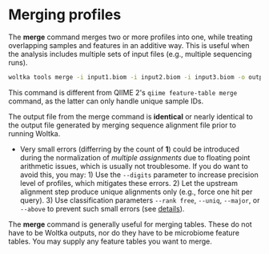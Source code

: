 # Merging profiles

The **merge** command merges two or more profiles into one, while treating overlapping samples and features in an additive way. This is useful when the analysis includes multiple sets of input files (e.g., multiple sequencing runs).

```bash
woltka tools merge -i input1.biom -i input2.biom -i input3.biom -o output.biom
```

This command is different from QIIME 2's `qiime feature-table merge` command, as the latter can only handle unique sample IDs.

The output file from the merge command is **identical** or nearly identical to the output file generated by merging sequence alignment file prior to running Woltka.

- Very small errors (differring by the count of **1**) could be introduced during the normalization of _multiple assignments_ due to floating point arithmetic issues, which is usually not troublesome. If you do want to avoid this, you may: 1) Use the `--digits` parameter to increase precision level of profiles, which mitigates these errors. 2) Let the upstream alignment step produce unique alignments only (e.g., force one hit per query). 3) Use classification parameters `--rank free`, `--uniq`, `--major`, or `--above` to prevent such small errors (see [details](classify.md#ambiguous-assignment)). 

The **merge** command is generally useful for merging tables. These do not have to be Woltka outputs, nor do they have to be microbiome feature tables. You may supply any feature tables you want to merge.

